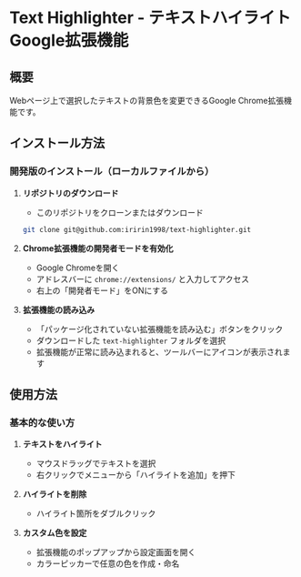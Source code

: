 # Text Highlighter - テキストハイライト Google拡張機能

## 概要
Webページ上で選択したテキストの背景色を変更できるGoogle Chrome拡張機能です。

## インストール方法

### 開発版のインストール（ローカルファイルから）
1. **リポジトリのダウンロード**
   - このリポジトリをクローンまたはダウンロード
   ```bash
   git clone git@github.com:iririn1998/text-highlighter.git
   ```

2. **Chrome拡張機能の開発者モードを有効化**
   - Google Chromeを開く
   - アドレスバーに `chrome://extensions/` と入力してアクセス
   - 右上の「開発者モード」をONにする

3. **拡張機能の読み込み**
   - 「パッケージ化されていない拡張機能を読み込む」ボタンをクリック
   - ダウンロードした `text-highlighter` フォルダを選択
   - 拡張機能が正常に読み込まれると、ツールバーにアイコンが表示されます

## 使用方法

### 基本的な使い方
1. **テキストをハイライト**
   - マウスドラッグでテキストを選択
   - 右クリックでメニューから「ハイライトを追加」を押下

2. **ハイライトを削除**
   - ハイライト箇所をダブルクリック

3. **カスタム色を設定**
   - 拡張機能のポップアップから設定画面を開く
   - カラーピッカーで任意の色を作成・命名
